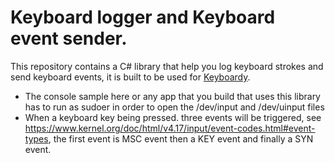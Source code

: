 # Keyboard logger and Keyboard event sender.
This repository contains a C# library that help you log keyboard strokes and send keyboard events, it is built to be used for [Keyboardy](https://Keyboardy.net).


* The console sample here or any app that you build that uses this library has to run as sudoer in order to open the /dev/input and /dev/uinput files
* When a keyboard key being pressed. three events will be triggered, see https://www.kernel.org/doc/html/v4.17/input/event-codes.html#event-types, the first event is MSC event then a KEY event and finally a SYN event.
